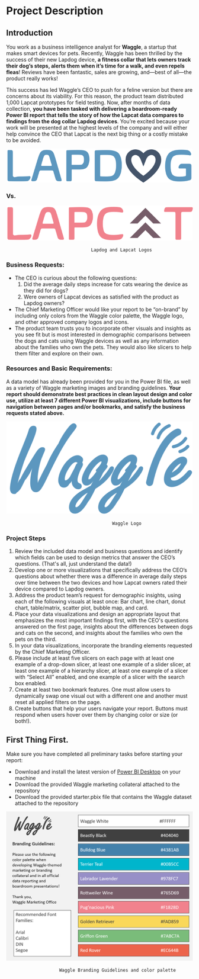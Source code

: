 
# Project Description

## Introduction

You work as a business intelligence analyst for **Waggle**, a startup that makes smart devices for pets. Recently, Waggle has been thrilled by the success of their new Lapdog device, **a fitness collar that lets owners track their dog’s steps, alerts them when it’s time for a walk, and even repels fleas**! Reviews have been fantastic, sales are growing, and—best of all—the product really works!

This success has led Waggle’s CEO to push for a feline version but there are concerns about its viability. For this reason, the product team distributed 1,000 Lapcat prototypes for field testing. Now, after months of data collection, **you have been tasked with delivering a boardroom-ready Power BI report that tells the story of how the Lapcat data compares to findings from the dog collar Lapdog devices**. You’re excited because your work will be presented at the highest levels of the company and will either help convince the CEO that Lapcat is the next big thing or a costly mistake to be avoided.

![Lapdog and Lapcat Logos](https://github.com/ziwalon/Udacity-Data-Analysis-Visualization-with-Microsoft-Power-BI/blob/main/Project%202%20Power%20BI%20Report%20for%20Waggle/marketing_collateral/lapdog_logo_transparent_blue.png?raw=true) 
### **Vs.** 
![Lapdog and Lapcat Logos](https://github.com/ziwalon/Udacity-Data-Analysis-Visualization-with-Microsoft-Power-BI/blob/main/Project%202%20Power%20BI%20Report%20for%20Waggle/marketing_collateral/lapcat_logo_transparent_pink.png?raw=true)

                                    Lapdog and Lapcat Logos

### Business Requests:
- The CEO is curious about the following questions:
    1. Did the average daily steps increase for cats wearing the device as they did for dogs?
    2. Were owners of Lapcat devices as satisfied with the product as Lapdog owners?
- The Chief Marketing Officer would like your report to be “on-brand” by including only colors from the Waggle color palette, the Waggle logo, and other approved company logos and icons.
- The product team trusts you to incorporate other visuals and insights as you see fit but is most interested in demographic comparisons between the dogs and cats using Waggle devices as well as any information about the families who own the pets. They would also like slicers to help them filter and explore on their own.

### Resources and Basic Requirements:

A data model has already been provided for you in the Power BI file, as well as a variety of Waggle marketing images and branding guidelines. **Your report should demonstrate best practices in clean layout design and color use, utilize at least 7 different Power BI visualizations, include buttons for navigation between pages and/or bookmarks, and satisfy the business requests stated above.**

![Waggle Logo](https://github.com/ziwalon/Udacity-Data-Analysis-Visualization-with-Microsoft-Power-BI/blob/main/Project%202%20Power%20BI%20Report%20for%20Waggle/marketing_collateral/waggle_logo_blue.png?raw=true) 

                                            Waggle Logo

### Project Steps 
1. Review the included data model and business questions and identify which fields can be used to design metrics that answer the CEO’s questions. (That's all, just understand the data!)
2. Develop one or more visualizations that specifically address the CEO’s questions about whether there was a difference in average daily steps over time between the two devices and how Lapcat owners rated their device compared to Lapdog owners.
3. Address the product team’s request for demographic insights, using each of the following visuals at least once: Bar chart, line chart, donut chart, table/matrix, scatter plot, bubble map, and card.
4. Place your data visualizations and design an appropriate layout that emphasizes the most important findings first, with the CEO's questions answered on the first page, insights about the differences between dogs and cats on the second, and insights about the families who own the pets on the third.
5. In your data visualizations, incorporate the branding elements requested by the Chief Marketing Officer.
6. Please include at least five slicers on each page with at least one example of a drop-down slicer, at least one example of a slider slicer, at least one example of a hierarchy slicer, at least one example of a slicer with “Select All” enabled, and one example of a slicer with the search box enabled.
7. Create at least two bookmark features. One must allow users to dynamically swap one visual out with a different one and another must reset all applied filters on the page.
8. Create buttons that help your users navigate your report. Buttons must respond when users hover over them by changing color or size (or both!).

## First Thing First.

Make sure you have completed all preliminary tasks before starting your report:

- Download and install the latest version of [Power BI Desktop](https://www.microsoft.com/en-us/download/details.aspx?id=58494) on your machine
- Download the provided Waggle marketing collateral attached to the repository
- Download the provided starter.pbix file that contains the Waggle dataset attached to the repository

![Waggle Branding Guidelines and color palette](https://github.com/ziwalon/Udacity-Data-Analysis-Visualization-with-Microsoft-Power-BI/blob/main/Project%202%20Power%20BI%20Report%20for%20Waggle/marketing_collateral/color_palette.png?raw=true) 

                        Waggle Branding Guidelines and color palette

